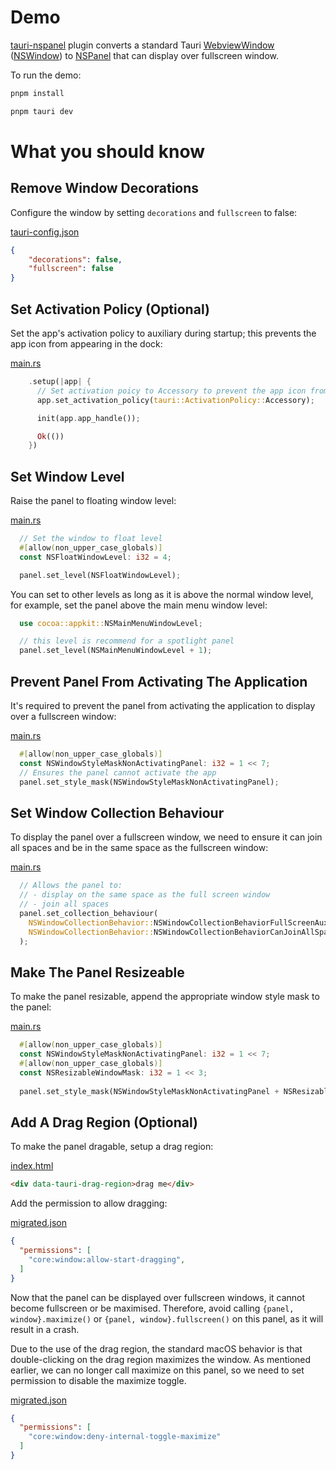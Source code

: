 # Demo
[tauri-nspanel](https://github.com/ahkohd/tauri-nspanel) plugin converts a standard Tauri [WebviewWindow](https://docs.rs/tauri/2.1.1/tauri/webview/struct.WebviewWindow.html) ([NSWindow](https://developer.apple.com/documentation/appkit/nswindow/)) to [NSPanel](https://developer.apple.com/documentation/appkit/nspanel/) that can display over fullscreen window.

To run the demo:
```bash
pnpm install

pnpm tauri dev
```

# What you should know

## Remove Window Decorations
Configure the window by setting `decorations` and `fullscreen` to false:

[tauri-config.json](https://github.com/ahkohd/tauri-nspanel/blob/754f9b0fdf39511a839280b6b9a418ff51630acc/examples/fullscreen/src-tauri/tauri.conf.json#L52)

```json
{
    "decorations": false,
    "fullscreen": false
}
```

## Set Activation Policy (Optional)
Set the app's activation policy to auxiliary during startup; this prevents the app icon from appearing in the dock:

[main.rs](https://github.com/ahkohd/tauri-nspanel/blob/be8ba6c71e03cd115536bbb74eccc42df3d52ba6/examples/fullscreen/src-tauri/src/main.rs#L19)

```rust
    .setup(|app| {
      // Set activation poicy to Accessory to prevent the app icon from showing on the dock
      app.set_activation_policy(tauri::ActivationPolicy::Accessory);

      init(app.app_handle());

      Ok(())
    })
```

## Set Window Level
Raise the panel to floating window level:

[main.rs](https://github.com/ahkohd/tauri-nspanel/blob/be8ba6c71e03cd115536bbb74eccc42df3d52ba6/examples/fullscreen/src-tauri/src/main.rs#L58)

```rust
  // Set the window to float level
  #[allow(non_upper_case_globals)]
  const NSFloatWindowLevel: i32 = 4;

  panel.set_level(NSFloatWindowLevel);
```
You can set to other levels as long as it is above the normal window level, for example, set the panel above the main menu window level:
```rust
  use cocoa::appkit::NSMainMenuWindowLevel;

  // this level is recommend for a spotlight panel
  panel.set_level(NSMainMenuWindowLevel + 1);
```

## Prevent Panel From Activating The Application
It's required to prevent the panel from activating the application to display over a fullscreen window:

[main.rs](https://github.com/ahkohd/tauri-nspanel/blob/be8ba6c71e03cd115536bbb74eccc42df3d52ba6/examples/fullscreen/src-tauri/src/main.rs#L63)

```rust
  #[allow(non_upper_case_globals)]
  const NSWindowStyleMaskNonActivatingPanel: i32 = 1 << 7;
  // Ensures the panel cannot activate the app
  panel.set_style_mask(NSWindowStyleMaskNonActivatingPanel);
```
## Set Window Collection Behaviour
To display the panel over a fullscreen window, we need to ensure it can join all spaces and be in the same space as the fullscreen window:

[main.rs](https://github.com/ahkohd/tauri-nspanel/blob/be8ba6c71e03cd115536bbb74eccc42df3d52ba6/examples/fullscreen/src-tauri/src/main.rs#L68)

```rust
  // Allows the panel to:
  // - display on the same space as the full screen window
  // - join all spaces
  panel.set_collection_behaviour(
    NSWindowCollectionBehavior::NSWindowCollectionBehaviorFullScreenAuxiliary |
    NSWindowCollectionBehavior::NSWindowCollectionBehaviorCanJoinAllSpaces
  );
```

## Make The Panel Resizeable
To make the panel resizable, append the appropriate window style mask to the panel:

[main.rs](https://github.com/ahkohd/tauri-nspanel/blob/be8ba6c71e03cd115536bbb74eccc42df3d52ba6/examples/fullscreen/src-tauri/src/main.rs#L63)

```rust
  #[allow(non_upper_case_globals)]
  const NSWindowStyleMaskNonActivatingPanel: i32 = 1 << 7;
  #[allow(non_upper_case_globals)]
  const NSResizableWindowMask: i32 = 1 << 3;
  
  panel.set_style_mask(NSWindowStyleMaskNonActivatingPanel + NSResizableWindowMask);
```
## Add A Drag Region (Optional)
To make the panel dragable, setup a drag region:

[index.html](https://github.com/ahkohd/tauri-nspanel/blob/c2d3dd072fdb40d9fdaf5267eeb967e314b1151a/examples/fullscreen/public/index.html#L33)

```html
<div data-tauri-drag-region>drag me</div>
```

Add the permission to allow dragging: 

[migrated.json](https://github.com/ahkohd/tauri-nspanel/blob/c2d3dd072fdb40d9fdaf5267eeb967e314b1151a/examples/fullscreen/src-tauri/capabilities/migrated.json#L10)

```json
{
  "permissions": [
    "core:window:allow-start-dragging",
  ]
}
```
Now that the panel can be displayed over fullscreen windows, it cannot become fullscreen or be maximised. Therefore, avoid calling `{panel, window}.maximize()` or `{panel, window}.fullscreen()` on this panel, as it will result in a crash.

Due to the use of the drag region, the standard macOS behavior is that double-clicking on the drag region maximizes the window. As mentioned earlier, we can no longer call maximize on this panel, so we need to set permission to disable the maximize toggle.

[migrated.json](https://github.com/ahkohd/tauri-nspanel/blob/c2d3dd072fdb40d9fdaf5267eeb967e314b1151a/examples/fullscreen/src-tauri/capabilities/migrated.json#L11)

```json
{
  "permissions": [
    "core:window:deny-internal-toggle-maximize"
  ]
}

```
